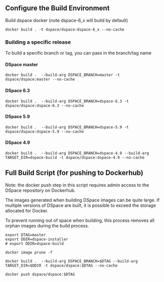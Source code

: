 
## Configure the Build Environment

Build dspace docker (note dspace-6_x will build by default)

```
docker build . -t dspace/dspace:dspace-6_x --no-cache
```

### Building a specific release
To build a specific branch or tag, you can pass in the branch/tag name

#### DSpace master
```
docker build .  --build-arg DSPACE_BRANCH=master -t dspace/dspace:master --no-cache
```

#### DSpace 6.3
```
docker build .  --build-arg DSPACE_BRANCH=dspace-6.3 -t dspace/dspace:dspace-6.3 --no-cache
```

#### DSpace 5.9
```
docker build .  --build-arg DSPACE_BRANCH=dspace-5.9 -t dspace/dspace:dspace-5.9 --no-cache
```

#### DSpace 4.9
```
docker build .  --build-arg DSPACE_BRANCH=dspace-4.9 --build-arg TARGET_DIR=dspace-build -t dspace/dspace:dspace-4.9 --no-cache
```

## Full Build Script (for pushing to Dockerhub)
Note: the docker push step in this script requires admin access to the DSpace repository on Dockerhub.

The images generated when building DSpace images can be quite large.  If multiple versions of DSpace are built, it is possible to exceed the storage allocated for Docker.

To prevent running out of space when building, this process removes all orphan images during the build process.
```
export DTAG=master
export DDIR=dspace-installer
# export DDIR=dspace-build

docker image prune -f

docker build .  --build-arg DSPACE_BRANCH=$DTAG --build-arg TARGET_DIR=$DDIR -t dspace/dspace:$DTAG --no-cache

docker push dspace/dspace:$DTAG
```
